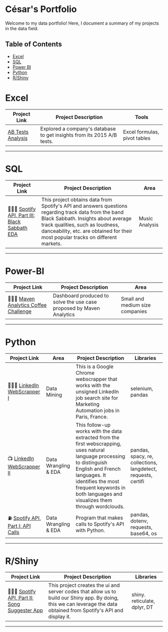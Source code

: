 # César's Portfolio

Welcome to my data portfolio! Here, I document a summary of my projects in the data field. 

## Table of Contents
- [Excel](#Excel)
- [SQL](#SQL)
- [Power BI](#Power-BI)
- [Python](#python)
- [R/Shiny](#rshiny)



# Excel

| Project Link | Project Description | Tools | 
|---|---|---|
|[AB Tests Analysis](Excel/AB_Tests_Analysis/README.md) | Explored a company's database to get insights from its 2015 A/B tests. | Excel formulas, pivot tables |

***
# SQL

| Project Link | Project Description | Area |    
|---|---|---|
| 👩🏻‍💻 [Spotify API, Part III: Black Sabbath EDA](SQL/Black_Sabbath_EDA/README.md) | This project obtains data from Spotify's API and answers questions regarding track data from the band Black Sabbath. Insights about average track qualities, such as loudness, danceability, etc. are obtained for their most popular tracks on different markets. | Music Analysis | 

***
# Power-BI

| Project Link | Project Description | Area |    
|---|---|---|
| 👩🏻‍💻 [Maven Analytics Coffee Challenge](https://github.com/zefrios/Power-BI/blob/ad41a5dbf73d0a4f4f11013ccbfcd9dc3d40fc43/Maven%20Analytics%20Coffee%20Challenge/README.md) | Dashboard produced to solve the use case proposed by Maven Analytics | Small and medium size companies | 

***

# Python

| Project Link | Area | Project Description | Libraries |    
|---|---|---|---|
| 👩🏻‍💻 [LinkedIn WebScrapper I](https://github.com/zefrios/Python/tree/237d01fdf32e81287fabf90663237770b0ada4c1/LinkedIn%20Webscrapper%20I%20) | Data Mining | This is a Google Chrome webscrapper that works with the unsigned LinkedIn job search site for Marketing Automation jobs in Paris, France. | selenium, pandas | 
| 📺 [LinkedIn WebScrapper II](https://github.com/zefrios/Python/blob/00ae963c0f73b9e8817d701f9899a4618ddcc766/LinkedIn%20Webscrapper%20II%3A%20EDA%20/README.md) |   Data Wrangling & EDA | This follow-up works with the data extracted from the first webscrapping, uses natural language processing to distinguish English and French languages. It identifies the most frequent keywords in both languages and visualizes them through wordclouds.  | pandas, spacy, re, collections, langdetect, requests, certifi |   
| ⛽️ [Spotify API, Part I: API Calls](https://github.com/zefrios/Python/blob/main/Spotify_APIcalls/SpotifyTokenRequest.ipynb) | Data Wrangling & EDA | Program that makes calls to Spotify's API with Python. |  pandas, dotenv, requests, base64, os |   

***
# R/Shiny

| Project Link | Project Description | Libraries |    
|---|---|---|
| 👩🏻‍💻 [Spotify API, Part II: Song Suggester App](https://github.com/zefrios/RShiny/blob/ec5b4dd09eafbb679ff45a8c5b513464d564556b/Spotify_ArtistSuggestionsApp/Notebook_ShinyApp.ipynb) | This project creates the ui and server codes that allow us to build our Shiny app. By doing, this we can leverage the data obtained from Spotify's API and display it. | shiny. reticulate, dplyr, DT | 

***

